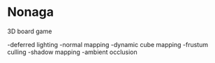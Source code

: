 # Nonaga
3D board game

-deferred lighting
-normal mapping
-dynamic cube mapping
-frustum culling
-shadow mapping
-ambient occlusion
